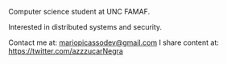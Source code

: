 Computer science student at UNC FAMAF.

Interested in distributed systems and security.

Contact me at: 
mariopicassodev@gmail.com
I share content at:
https://twitter.com/azzzucarNegra


<!---
mariopicassodev/mariopicassodev is a ✨ special ✨ repository because its `README.md` (this file) appears on your GitHub profile.
You can click the Preview link to take a look at your changes.
--->
